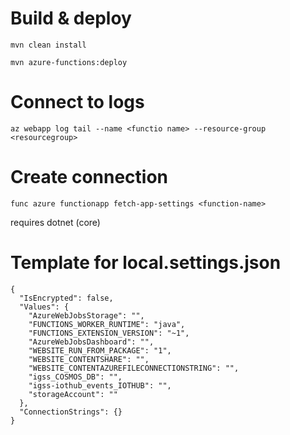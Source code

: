 # Build & deploy

`
mvn clean install 
`

`
mvn azure-functions:deploy
`

# Connect to logs

`
az webapp log tail --name <functio name> --resource-group <resourcegroup>
`

# Create connection

`
func azure functionapp fetch-app-settings <function-name>
`

requires dotnet (core)

# Template for local.settings.json

```
{
  "IsEncrypted": false,
  "Values": {
    "AzureWebJobsStorage": "",
    "FUNCTIONS_WORKER_RUNTIME": "java",
    "FUNCTIONS_EXTENSION_VERSION": "~1",
    "AzureWebJobsDashboard": "",
    "WEBSITE_RUN_FROM_PACKAGE": "1",
    "WEBSITE_CONTENTSHARE": "",
    "WEBSITE_CONTENTAZUREFILECONNECTIONSTRING": "",
    "igss_COSMOS_DB": "",
    "igss-iothub_events_IOTHUB": "",
    "storageAccount": ""
  },
  "ConnectionStrings": {}
}
```